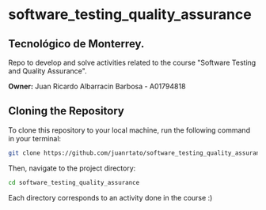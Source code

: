 # software_testing_quality_assurance
## Tecnológico de Monterrey.
Repo to develop and solve activities related to the course "Software Testing and Quality Assurance". 

**Owner:** Juan Ricardo Albarracin Barbosa - A01794818  

## Cloning the Repository  
To clone this repository to your local machine, run the following command in your terminal:  

```sh
git clone https://github.com/juanrtato/software_testing_quality_assurance.git
```

Then, navigate to the project directory:
```sh
cd software_testing_quality_assurance
```

Each directory corresponds to an activity done in the course :)